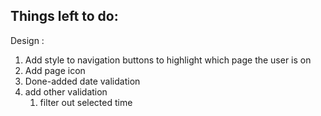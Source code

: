 ## Things left to do:

Design :
1. Add style to navigation buttons to highlight which page the user is on
2. Add page icon
3. Done-added date validation
4. add other validation
    1. filter out selected time